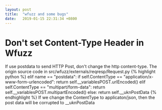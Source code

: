 ```yaml
---
layout: post
title:  "wfuzz and some bugs"
date:   2019-01-15 22:31:34 +0800
---
```


# Don't set Content-Type Header in Wfuzz

If use postdata to send HTTP Post, don't change the http content-type.
The origin source code in src/wfuzz/externals/reqresp/Request.py
{% highlight python %}
elif name == "postdata":
    if self.ContentType == "application/x-www-form-urlencoded":
            return self.__variablesPOST.urlEncoded()
    elif self.ContentType == "multipart/form-data":
            return self.__variablesPOST.multipartEncoded()
    else:
            return self.__uknPostData
{% endhighlight %}
If we change the ContentType to applicaton/json, then the post data will be corrupted to __uknPostData